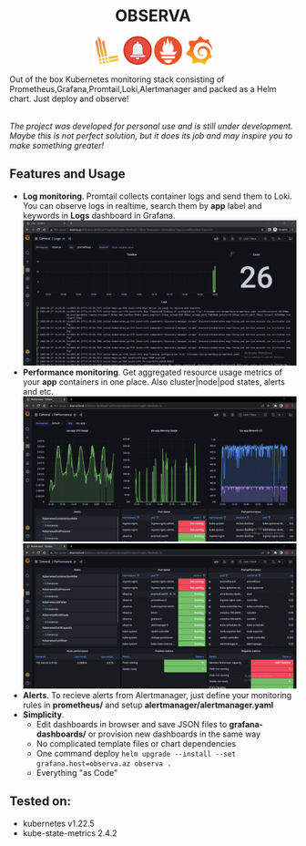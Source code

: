<h1 align="center"> OBSERVA </h1>
<p align="center"> <img src=.pics/loki.png width=50 height=50> <img src=.pics/alertmanager.png width=50 height=50> <img src=.pics/prometheus.png width=50 height=50> <img src=.pics/grafana.png width=50 height=50> </p> 
Out of the box Kubernetes monitoring stack consisting of Prometheus,Grafana,Promtail,Loki,Alertmanager and packed as a Helm chart. Just deploy and observe!

\
_The project was developed for personal use and is still under development. Maybe this is not perfect solution, but it does its job and may inspire you to make something greater!_

## Features and Usage
- __Log monitoring__. Promtail collects container logs and send them to Loki. You can observe logs in realtime, search them by __app__ label and keywords in __Logs__ dashboard in Grafana.
![alt text](.pics/Logs.png "Logs dashboard")
- __Performance monitoring__. Get aggregated resource usage metrics of your __app__ containers in one place. Also cluster|node|pod states, alerts and etc.
![alt text](.pics/Performance1.png "Performance dashboard")
![alt text](.pics/Performance2.png "Performance dashboard")
- __Alerts__. To recieve alerts from Alertmanager, just define your monitoring rules in __prometheus/__ and setup __alertmanager/alertmanager.yaml__
- __Simplicity__. 
  - Edit dashboards in browser and save JSON files to __grafana-dashboards/__ or provision new dashboards in the same way
  - No complicated template files or chart dependencies
  - One command deploy ```helm upgrade --install --set grafana.host=observa.az observa .```
  - Everything "as Code"

## Tested on:
- kubernetes v1.22.5
- kube-state-metrics 2.4.2